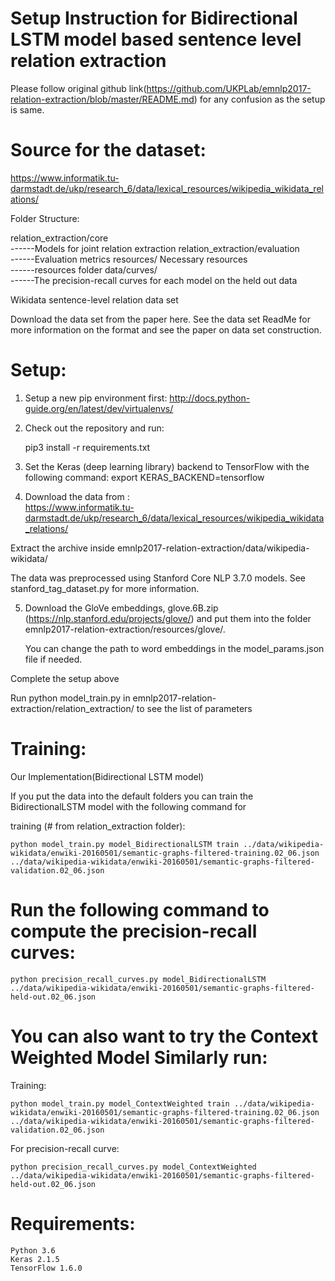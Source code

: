 
# Setup Instruction for Bidirectional LSTM model based sentence level relation extraction 


Please follow original github link(https://github.com/UKPLab/emnlp2017-relation-extraction/blob/master/README.md)  for any confusion 
as the setup is same.

# Source for the dataset:

https://www.informatik.tu-darmstadt.de/ukp/research_6/data/lexical_resources/wikipedia_wikidata_relations/

Folder Structure:

relation_extraction/core			
------Models for joint relation extraction
relation_extraction/evaluation			
------Evaluation metrics
resources/	Necessary resources		
------resources folder
data/curves/					
------The precision-recall curves for each model on the held out data 



Wikidata sentence-level relation data set

Download the data set from the paper here. See the data set ReadMe for more information on the format and see the paper on data set construction.

# Setup:

1. Setup a new pip environment first: http://docs.python-guide.org/en/latest/dev/virtualenvs/

2. Check out the repository and run:

	pip3 install -r requirements.txt

3. Set the Keras (deep learning library) backend to TensorFlow with the following command:
	export KERAS_BACKEND=tensorflow

4. Download the data from :				    
https://www.informatik.tu-darmstadt.de/ukp/research_6/data/lexical_resources/wikipedia_wikidata_relations/

Extract the archive inside emnlp2017-relation-extraction/data/wikipedia-wikidata/

The data was preprocessed using Stanford Core NLP 3.7.0 models. See stanford_tag_dataset.py for more information.
	
	

5. Download the GloVe embeddings, glove.6B.zip (https://nlp.stanford.edu/projects/glove/) and 
put them into the folder emnlp2017-relation-extraction/resources/glove/. 	
	
    You can change the path to word embeddings in the model_params.json file if needed.


Complete the setup above

Run python model_train.py in emnlp2017-relation-extraction/relation_extraction/ to see the list of parameters

# Training:

Our Implementation(Bidirectional LSTM model)

If you put the data into the default folders you can train the BidirectionalLSTM model with the following command for

training (# from relation_extraction folder):

```
python model_train.py model_BidirectionalLSTM train ../data/wikipedia-wikidata/enwiki-20160501/semantic-graphs-filtered-training.02_06.json ../data/wikipedia-wikidata/enwiki-20160501/semantic-graphs-filtered-validation.02_06.json

```

# Run the following command to compute the precision-recall curves:


```
python precision_recall_curves.py model_BidirectionalLSTM ../data/wikipedia-wikidata/enwiki-20160501/semantic-graphs-filtered-held-out.02_06.json

```

# You can also want to try the Context Weighted Model Similarly run:

Training:

```
python model_train.py model_ContextWeighted train ../data/wikipedia-wikidata/enwiki-20160501/semantic-graphs-filtered-training.02_06.json ../data/wikipedia-wikidata/enwiki-20160501/semantic-graphs-filtered-validation.02_06.json

```
For precision-recall curve:

```
python precision_recall_curves.py model_ContextWeighted ../data/wikipedia-wikidata/enwiki-20160501/semantic-graphs-filtered-held-out.02_06.json

```

# Requirements:
	Python 3.6
	Keras 2.1.5
	TensorFlow 1.6.0
